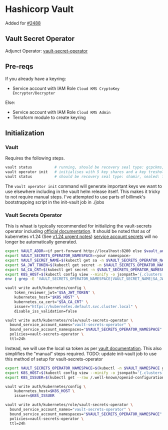 # Hashicorp Vault

Added for [#2488](https://github.com/h3mmy/bloopySphere/issues/2488)

## Vault Secret Operator

Adjunct Operator: [vault-secret-operator](https://github.com/ricoberger/vault-secrets-operator)

## Pre-reqs

If you already have a keyring:

- Service account with IAM Role `Cloud KMS CryptoKey Encrypter/Decrypter`

Else:

- Service account with IAM Role `Cloud KMS Admin`
- Terraform module to create keyring

## Initialization

### Vault

Requires the following steps.

```bash
vault status          # running, should be recovery seal type: gcpckms, sealed: true)
vault operator init   # initialises with 5 key shares and a key treshold of 3. distribute carefully.
vault status          # should be recovery seal type: shamir, sealed: false
```

The `vault operator init` command will generate important keys we want to use elsewhere including in the vault helm release itself. This makes it tricky to not require manual steps. I've attempted to use parts of billimek's bootstrapping script in the init-vault job in ./jobs

### Vault Secrets Operator

This is whaat is typically recommended for initializing the vault-secrets operator including [official documentation](https://github.com/ricoberger/vault-secrets-operator). It should be noted that as of kubernetes v1.24 (See [v1.24 urgent notes](https://github.com/kubernetes/kubernetes/blob/master/CHANGELOG/CHANGELOG-1.24.md#urgent-upgrade-notes)) [service account secrets](https://kubernetes.io/docs/concepts/configuration/secret/#service-account-token-secrets) will no longer be automatically generated.

```sh
export VAULT_ADDR=<if port-forward http://localhost:8200 else $vault_addr>
export VAULT_SECRETS_OPERATOR_NAMESPACE=<your namespace>
export VAULT_SECRET_NAME=$(kubectl get sa -n $VAULT_SECRETS_OPERATOR_NAMESPACE vault-secrets-operator -o jsonpath="{.secrets[*]['name']}")
export SA_JWT_TOKEN=$(kubectl get secret -n $VAULT_SECRETS_OPERATOR_NAMESPACE $VAULT_SECRET_NAME -o jsonpath="{.data.token}" | base64 --decode; echo)
export SA_CA_CRT=$(kubectl get secret -n $VAULT_SECRETS_OPERATOR_NAMESPACE $VAULT_SECRET_NAME -o jsonpath="{.data['ca\.crt']}" | base64 --decode; echo)
export K8S_HOST=$(kubectl config view --minify -o jsonpath='{.clusters[0].cluster.server}')
env | grep -E 'VAULT_SECRETS_OPERATOR_NAMESPACE|VAULT_SECRET_NAME|SA_JWT_TOKEN|SA_CA_CRT|K8S_HOST'

vault write auth/kubernetes/config \
    token_reviewer_jwt="$SA_JWT_TOKEN" \
    kubernetes_host="$K8S_HOST" \
    kubernetes_ca_cert="$SA_CA_CRT" \
    issuer="https://kubernetes.default.svc.cluster.local" \
    disable_iss_validation=false

vault write auth/kubernetes/role/vault-secrets-operator \
  bound_service_account_names="vault-secrets-operator" \
  bound_service_account_namespaces="$VAULT_SECRETS_OPERATOR_NAMESPACE" \
  policies=vault-secrets-operator \
  ttl=24h
```

Instead, we will use the local sa token as per [vault documentation](https://developer.hashicorp.com/vault/docs/auth/kubernetes#use-local-service-account-token-as-the-reviewer-jwt). This also simplifies the "manual" steps required.
TODO: update init-vault job to use this method of setup for vault-secrets-operator

```bash
export VAULT_SECRETS_OPERATOR_NAMESPACE=$(kubectl -n $VAULT_NAMESPACE get sa vault-secrets-operator -o jsonpath="{.metadata.namespace}")
export K8S_HOST=$(kubectl config view --minify -o jsonpath='{.clusters[0].cluster.server}')
export K8S_ISSUER=$(kubectl get --raw /.well-known/openid-configuration | jq -r .issuer)

vault write auth/kubernetes/config \
    kubernetes_host=$K8S_HOST \
    issuer=$K8S_ISSUER

vault write auth/kubernetes/role/vault-secrets-operator \
  bound_service_account_names="vault-secrets-operator" \
  bound_service_account_namespaces="$VAULT_SECRETS_OPERATOR_NAMESPACE" \
  policies=vault-secrets-operator \
  ttl=24h
```
